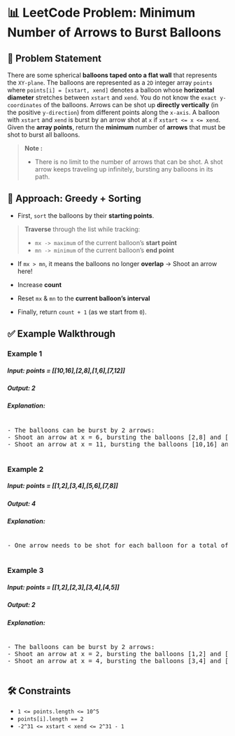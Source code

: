 # 📊 LeetCode Problem: Minimum Number of Arrows to Burst Balloons

## 🧩 Problem Statement

There are some spherical **balloons taped onto a flat wall** that represents the `XY-plane`. The balloons are represented as a `2D` integer array `points` where `points[i] = [xstart, xend]` denotes a balloon whose **horizontal diameter** stretches between `xstart` and `xend`. You do not know the `exact y-coordinates` of the balloons.
Arrows can be shot up **directly vertically** (in the positive `y-direction`) from different points along the `x-axis`. A balloon with `xstart` and `xend` is burst by an arrow shot at `x` if `xstart <= x <= xend`. 
Given the **array points**, return the **minimum** number of **arrows** that must be shot to burst all balloons.

> **Note :**
> - There is no limit to the number of arrows that can be shot. A shot arrow keeps traveling up infinitely, bursting any balloons in its path.



## 🧠 Approach: Greedy + Sorting

- First, `sort` the balloons by their **starting points**.
  
> **Traverse** through the list while tracking:
> - `mx -> maximum` of the current balloon’s **start point**
> - `mn -> minimum` of the current balloon’s **end point**

- If `mx > mn`, it means the balloons no longer **overlap** -> Shoot an arrow here!
  
- Increase **count**

- Reset `mx` & `mn` to the **current balloon’s interval**
  
- Finally, return `count + 1` (as we start from `0`).



## ✅ Example Walkthrough

### Example 1

##### Input: points = [[10,16],[2,8],[1,6],[7,12]]
##### Output: 2

##### Explanation: 
<pre> 
- The balloons can be burst by 2 arrows:
- Shoot an arrow at x = 6, bursting the balloons [2,8] and [1,6].
- Shoot an arrow at x = 11, bursting the balloons [10,16] and [7,12].
  
</pre>

### Example 2

##### Input: points = [[1,2],[3,4],[5,6],[7,8]]
##### Output: 4

##### Explanation: 
<pre> 
- One arrow needs to be shot for each balloon for a total of 4 arrows.
  
</pre>

### Example 3

##### Input: points = [[1,2],[2,3],[3,4],[4,5]]
##### Output: 2

##### Explanation: 
<pre> 
- The balloons can be burst by 2 arrows:
- Shoot an arrow at x = 2, bursting the balloons [1,2] and [2,3].
- Shoot an arrow at x = 4, bursting the balloons [3,4] and [4,5].
  
</pre>

## 🛠️ Constraints

- `1 <= points.length <= 10^5`
- `points[i].length == 2`
- `-2^31 <= xstart < xend <= 2^31 - 1`
